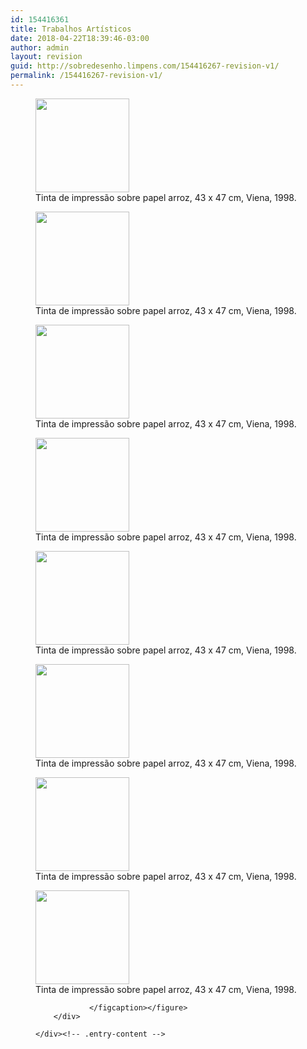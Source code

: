 ```yaml
---
id: 154416361
title: Trabalhos Artísticos
date: 2018-04-22T18:39:46-03:00
author: admin
layout: revision
guid: http://sobredesenho.limpens.com/154416267-revision-v1/
permalink: /154416267-revision-v1/
---
```


<div class="entry-content">
		<div data-carousel-extra='{"blog_id":1,"permalink":"https:\/\/sobredesenho.limpens.com\/trabalhos-artisticos\/serie-desgaste\/"}' id='gallery-1' class='gallery galleryid-154416287 gallery-columns-3 gallery-size-thumbnail'><figure class='gallery-item'>
			<div class='gallery-icon portrait'>
				<a href='https://sobredesenho.limpens.com/img044baixa/'><img width="150" height="150" src="https://i2.wp.com/sobredesenho.limpens.com/wp-content/uploads/2013/04/img044baixa.jpg?resize=150%2C150&amp;ssl=1" class="attachment-thumbnail size-thumbnail" alt="" loading="lazy" aria-describedby="gallery-1-154416143" srcset="https://i2.wp.com/sobredesenho.limpens.com/wp-content/uploads/2013/04/img044baixa.jpg?w=991&amp;ssl=1 991w, https://i2.wp.com/sobredesenho.limpens.com/wp-content/uploads/2013/04/img044baixa.jpg?resize=150%2C150&amp;ssl=1 150w, https://i2.wp.com/sobredesenho.limpens.com/wp-content/uploads/2013/04/img044baixa.jpg?resize=300%2C300&amp;ssl=1 300w" sizes="(max-width: 150px) 85vw, 150px" data-attachment-id="154416143" data-permalink="https://sobredesenho.limpens.com/img044baixa/" data-orig-file="https://i2.wp.com/sobredesenho.limpens.com/wp-content/uploads/2013/04/img044baixa.jpg?fit=991%2C993&amp;ssl=1" data-orig-size="991,993" data-comments-opened="0" data-image-meta="{&quot;aperture&quot;:&quot;0&quot;,&quot;credit&quot;:&quot;&quot;,&quot;camera&quot;:&quot;&quot;,&quot;caption&quot;:&quot;&quot;,&quot;created_timestamp&quot;:&quot;0&quot;,&quot;copyright&quot;:&quot;&quot;,&quot;focal_length&quot;:&quot;0&quot;,&quot;iso&quot;:&quot;0&quot;,&quot;shutter_speed&quot;:&quot;0&quot;,&quot;title&quot;:&quot;&quot;}" data-image-title="Estampa de chão" data-image-description="" data-medium-file="https://i2.wp.com/sobredesenho.limpens.com/wp-content/uploads/2013/04/img044baixa.jpg?fit=300%2C300&amp;ssl=1" data-large-file="https://i2.wp.com/sobredesenho.limpens.com/wp-content/uploads/2013/04/img044baixa.jpg?fit=840%2C842&amp;ssl=1" /></a>
			</div>
				<figcaption class='wp-caption-text gallery-caption' id='gallery-1-154416143'>
				Tinta de impressão sobre papel arroz,
43 x 47 cm, 
Viena, 1998.
				</figcaption></figure><figure class='gallery-item'>
			<div class='gallery-icon landscape'>
				<a href='https://sobredesenho.limpens.com/img043baixa/'><img width="150" height="150" src="https://i0.wp.com/sobredesenho.limpens.com/wp-content/uploads/2013/04/img043baixa.jpg?resize=150%2C150&amp;ssl=1" class="attachment-thumbnail size-thumbnail" alt="" loading="lazy" aria-describedby="gallery-1-154416142" srcset="https://i0.wp.com/sobredesenho.limpens.com/wp-content/uploads/2013/04/img043baixa.jpg?resize=150%2C150&amp;ssl=1 150w, https://i0.wp.com/sobredesenho.limpens.com/wp-content/uploads/2013/04/img043baixa.jpg?zoom=2&amp;resize=150%2C150&amp;ssl=1 300w, https://i0.wp.com/sobredesenho.limpens.com/wp-content/uploads/2013/04/img043baixa.jpg?zoom=3&amp;resize=150%2C150&amp;ssl=1 450w" sizes="(max-width: 150px) 85vw, 150px" data-attachment-id="154416142" data-permalink="https://sobredesenho.limpens.com/img043baixa/" data-orig-file="https://i0.wp.com/sobredesenho.limpens.com/wp-content/uploads/2013/04/img043baixa.jpg?fit=998%2C895&amp;ssl=1" data-orig-size="998,895" data-comments-opened="0" data-image-meta="{&quot;aperture&quot;:&quot;0&quot;,&quot;credit&quot;:&quot;&quot;,&quot;camera&quot;:&quot;&quot;,&quot;caption&quot;:&quot;&quot;,&quot;created_timestamp&quot;:&quot;0&quot;,&quot;copyright&quot;:&quot;&quot;,&quot;focal_length&quot;:&quot;0&quot;,&quot;iso&quot;:&quot;0&quot;,&quot;shutter_speed&quot;:&quot;0&quot;,&quot;title&quot;:&quot;&quot;}" data-image-title="Estampa de chão" data-image-description="" data-medium-file="https://i0.wp.com/sobredesenho.limpens.com/wp-content/uploads/2013/04/img043baixa.jpg?fit=300%2C269&amp;ssl=1" data-large-file="https://i0.wp.com/sobredesenho.limpens.com/wp-content/uploads/2013/04/img043baixa.jpg?fit=840%2C753&amp;ssl=1" /></a>
			</div>
				<figcaption class='wp-caption-text gallery-caption' id='gallery-1-154416142'>
				Tinta de impressão sobre papel arroz,
43 x 47 cm, 
Viena, 1998.
				</figcaption></figure><figure class='gallery-item'>
			<div class='gallery-icon landscape'>
				<a href='https://sobredesenho.limpens.com/img042baixa/'><img width="150" height="150" src="https://i0.wp.com/sobredesenho.limpens.com/wp-content/uploads/2013/04/img042baixa.jpg?resize=150%2C150&amp;ssl=1" class="attachment-thumbnail size-thumbnail" alt="" loading="lazy" aria-describedby="gallery-1-154416141" srcset="https://i0.wp.com/sobredesenho.limpens.com/wp-content/uploads/2013/04/img042baixa.jpg?resize=150%2C150&amp;ssl=1 150w, https://i0.wp.com/sobredesenho.limpens.com/wp-content/uploads/2013/04/img042baixa.jpg?zoom=2&amp;resize=150%2C150&amp;ssl=1 300w, https://i0.wp.com/sobredesenho.limpens.com/wp-content/uploads/2013/04/img042baixa.jpg?zoom=3&amp;resize=150%2C150&amp;ssl=1 450w" sizes="(max-width: 150px) 85vw, 150px" data-attachment-id="154416141" data-permalink="https://sobredesenho.limpens.com/img042baixa/" data-orig-file="https://i0.wp.com/sobredesenho.limpens.com/wp-content/uploads/2013/04/img042baixa.jpg?fit=1011%2C1000&amp;ssl=1" data-orig-size="1011,1000" data-comments-opened="0" data-image-meta="{&quot;aperture&quot;:&quot;0&quot;,&quot;credit&quot;:&quot;&quot;,&quot;camera&quot;:&quot;&quot;,&quot;caption&quot;:&quot;&quot;,&quot;created_timestamp&quot;:&quot;0&quot;,&quot;copyright&quot;:&quot;&quot;,&quot;focal_length&quot;:&quot;0&quot;,&quot;iso&quot;:&quot;0&quot;,&quot;shutter_speed&quot;:&quot;0&quot;,&quot;title&quot;:&quot;&quot;}" data-image-title="Estampa de chão" data-image-description="" data-medium-file="https://i0.wp.com/sobredesenho.limpens.com/wp-content/uploads/2013/04/img042baixa.jpg?fit=300%2C296&amp;ssl=1" data-large-file="https://i0.wp.com/sobredesenho.limpens.com/wp-content/uploads/2013/04/img042baixa.jpg?fit=840%2C831&amp;ssl=1" /></a>
			</div>
				<figcaption class='wp-caption-text gallery-caption' id='gallery-1-154416141'>
				Tinta de impressão sobre papel arroz,
43 x 47 cm, 
Viena, 1998.
				</figcaption></figure><figure class='gallery-item'>
			<div class='gallery-icon landscape'>
				<a href='https://sobredesenho.limpens.com/img041baixa/'><img width="150" height="150" src="https://i0.wp.com/sobredesenho.limpens.com/wp-content/uploads/2013/04/img041baixa.jpg?resize=150%2C150&amp;ssl=1" class="attachment-thumbnail size-thumbnail" alt="" loading="lazy" aria-describedby="gallery-1-154416140" srcset="https://i0.wp.com/sobredesenho.limpens.com/wp-content/uploads/2013/04/img041baixa.jpg?resize=150%2C150&amp;ssl=1 150w, https://i0.wp.com/sobredesenho.limpens.com/wp-content/uploads/2013/04/img041baixa.jpg?zoom=2&amp;resize=150%2C150&amp;ssl=1 300w, https://i0.wp.com/sobredesenho.limpens.com/wp-content/uploads/2013/04/img041baixa.jpg?zoom=3&amp;resize=150%2C150&amp;ssl=1 450w" sizes="(max-width: 150px) 85vw, 150px" data-attachment-id="154416140" data-permalink="https://sobredesenho.limpens.com/img041baixa/" data-orig-file="https://i0.wp.com/sobredesenho.limpens.com/wp-content/uploads/2013/04/img041baixa.jpg?fit=1006%2C946&amp;ssl=1" data-orig-size="1006,946" data-comments-opened="0" data-image-meta="{&quot;aperture&quot;:&quot;0&quot;,&quot;credit&quot;:&quot;&quot;,&quot;camera&quot;:&quot;&quot;,&quot;caption&quot;:&quot;&quot;,&quot;created_timestamp&quot;:&quot;0&quot;,&quot;copyright&quot;:&quot;&quot;,&quot;focal_length&quot;:&quot;0&quot;,&quot;iso&quot;:&quot;0&quot;,&quot;shutter_speed&quot;:&quot;0&quot;,&quot;title&quot;:&quot;&quot;}" data-image-title="Estampa de chão" data-image-description="" data-medium-file="https://i0.wp.com/sobredesenho.limpens.com/wp-content/uploads/2013/04/img041baixa.jpg?fit=300%2C282&amp;ssl=1" data-large-file="https://i0.wp.com/sobredesenho.limpens.com/wp-content/uploads/2013/04/img041baixa.jpg?fit=840%2C790&amp;ssl=1" /></a>
			</div>
				<figcaption class='wp-caption-text gallery-caption' id='gallery-1-154416140'>
				Tinta de impressão sobre papel arroz,
43 x 47 cm, 
Viena, 1998.
				</figcaption></figure><figure class='gallery-item'>
			<div class='gallery-icon landscape'>
				<a href='https://sobredesenho.limpens.com/img040baixa/'><img width="150" height="150" src="https://i0.wp.com/sobredesenho.limpens.com/wp-content/uploads/2013/04/img040baixa.jpg?resize=150%2C150&amp;ssl=1" class="attachment-thumbnail size-thumbnail" alt="" loading="lazy" aria-describedby="gallery-1-154416139" srcset="https://i0.wp.com/sobredesenho.limpens.com/wp-content/uploads/2013/04/img040baixa.jpg?resize=150%2C150&amp;ssl=1 150w, https://i0.wp.com/sobredesenho.limpens.com/wp-content/uploads/2013/04/img040baixa.jpg?zoom=2&amp;resize=150%2C150&amp;ssl=1 300w, https://i0.wp.com/sobredesenho.limpens.com/wp-content/uploads/2013/04/img040baixa.jpg?zoom=3&amp;resize=150%2C150&amp;ssl=1 450w" sizes="(max-width: 150px) 85vw, 150px" data-attachment-id="154416139" data-permalink="https://sobredesenho.limpens.com/img040baixa/" data-orig-file="https://i0.wp.com/sobredesenho.limpens.com/wp-content/uploads/2013/04/img040baixa.jpg?fit=996%2C900&amp;ssl=1" data-orig-size="996,900" data-comments-opened="0" data-image-meta="{&quot;aperture&quot;:&quot;0&quot;,&quot;credit&quot;:&quot;&quot;,&quot;camera&quot;:&quot;&quot;,&quot;caption&quot;:&quot;&quot;,&quot;created_timestamp&quot;:&quot;0&quot;,&quot;copyright&quot;:&quot;&quot;,&quot;focal_length&quot;:&quot;0&quot;,&quot;iso&quot;:&quot;0&quot;,&quot;shutter_speed&quot;:&quot;0&quot;,&quot;title&quot;:&quot;&quot;}" data-image-title="Estampa de chão" data-image-description="" data-medium-file="https://i0.wp.com/sobredesenho.limpens.com/wp-content/uploads/2013/04/img040baixa.jpg?fit=300%2C271&amp;ssl=1" data-large-file="https://i0.wp.com/sobredesenho.limpens.com/wp-content/uploads/2013/04/img040baixa.jpg?fit=840%2C759&amp;ssl=1" /></a>
			</div>
				<figcaption class='wp-caption-text gallery-caption' id='gallery-1-154416139'>
				Tinta de impressão sobre papel arroz,
43 x 47 cm, 
Viena, 1998.
				</figcaption></figure><figure class='gallery-item'>
			<div class='gallery-icon landscape'>
				<a href='https://sobredesenho.limpens.com/img039baixa/'><img width="150" height="150" src="https://i0.wp.com/sobredesenho.limpens.com/wp-content/uploads/2013/04/img039baixa.jpg?resize=150%2C150&amp;ssl=1" class="attachment-thumbnail size-thumbnail" alt="" loading="lazy" aria-describedby="gallery-1-154416138" srcset="https://i0.wp.com/sobredesenho.limpens.com/wp-content/uploads/2013/04/img039baixa.jpg?resize=150%2C150&amp;ssl=1 150w, https://i0.wp.com/sobredesenho.limpens.com/wp-content/uploads/2013/04/img039baixa.jpg?zoom=2&amp;resize=150%2C150&amp;ssl=1 300w, https://i0.wp.com/sobredesenho.limpens.com/wp-content/uploads/2013/04/img039baixa.jpg?zoom=3&amp;resize=150%2C150&amp;ssl=1 450w" sizes="(max-width: 150px) 85vw, 150px" data-attachment-id="154416138" data-permalink="https://sobredesenho.limpens.com/img039baixa/" data-orig-file="https://i0.wp.com/sobredesenho.limpens.com/wp-content/uploads/2013/04/img039baixa.jpg?fit=1007%2C984&amp;ssl=1" data-orig-size="1007,984" data-comments-opened="0" data-image-meta="{&quot;aperture&quot;:&quot;0&quot;,&quot;credit&quot;:&quot;&quot;,&quot;camera&quot;:&quot;&quot;,&quot;caption&quot;:&quot;&quot;,&quot;created_timestamp&quot;:&quot;0&quot;,&quot;copyright&quot;:&quot;&quot;,&quot;focal_length&quot;:&quot;0&quot;,&quot;iso&quot;:&quot;0&quot;,&quot;shutter_speed&quot;:&quot;0&quot;,&quot;title&quot;:&quot;&quot;}" data-image-title="Estampa de chão" data-image-description="" data-medium-file="https://i0.wp.com/sobredesenho.limpens.com/wp-content/uploads/2013/04/img039baixa.jpg?fit=300%2C293&amp;ssl=1" data-large-file="https://i0.wp.com/sobredesenho.limpens.com/wp-content/uploads/2013/04/img039baixa.jpg?fit=840%2C821&amp;ssl=1" /></a>
			</div>
				<figcaption class='wp-caption-text gallery-caption' id='gallery-1-154416138'>
				Tinta de impressão sobre papel arroz,
43 x 47 cm, 
Viena, 1998.
				</figcaption></figure><figure class='gallery-item'>
			<div class='gallery-icon landscape'>
				<a href='https://sobredesenho.limpens.com/img038baixa/'><img width="150" height="150" src="https://i0.wp.com/sobredesenho.limpens.com/wp-content/uploads/2013/04/img038baixa.jpg?resize=150%2C150&amp;ssl=1" class="attachment-thumbnail size-thumbnail" alt="" loading="lazy" aria-describedby="gallery-1-154416137" srcset="https://i0.wp.com/sobredesenho.limpens.com/wp-content/uploads/2013/04/img038baixa.jpg?resize=150%2C150&amp;ssl=1 150w, https://i0.wp.com/sobredesenho.limpens.com/wp-content/uploads/2013/04/img038baixa.jpg?zoom=2&amp;resize=150%2C150&amp;ssl=1 300w, https://i0.wp.com/sobredesenho.limpens.com/wp-content/uploads/2013/04/img038baixa.jpg?zoom=3&amp;resize=150%2C150&amp;ssl=1 450w" sizes="(max-width: 150px) 85vw, 150px" data-attachment-id="154416137" data-permalink="https://sobredesenho.limpens.com/img038baixa/" data-orig-file="https://i0.wp.com/sobredesenho.limpens.com/wp-content/uploads/2013/04/img038baixa.jpg?fit=1020%2C970&amp;ssl=1" data-orig-size="1020,970" data-comments-opened="0" data-image-meta="{&quot;aperture&quot;:&quot;0&quot;,&quot;credit&quot;:&quot;&quot;,&quot;camera&quot;:&quot;&quot;,&quot;caption&quot;:&quot;&quot;,&quot;created_timestamp&quot;:&quot;0&quot;,&quot;copyright&quot;:&quot;&quot;,&quot;focal_length&quot;:&quot;0&quot;,&quot;iso&quot;:&quot;0&quot;,&quot;shutter_speed&quot;:&quot;0&quot;,&quot;title&quot;:&quot;&quot;}" data-image-title="Estampa de chão" data-image-description="" data-medium-file="https://i0.wp.com/sobredesenho.limpens.com/wp-content/uploads/2013/04/img038baixa.jpg?fit=300%2C285&amp;ssl=1" data-large-file="https://i0.wp.com/sobredesenho.limpens.com/wp-content/uploads/2013/04/img038baixa.jpg?fit=840%2C799&amp;ssl=1" /></a>
			</div>
				<figcaption class='wp-caption-text gallery-caption' id='gallery-1-154416137'>
				Tinta de impressão sobre papel arroz,
43 x 47 cm, 
Viena, 1998.
				</figcaption></figure><figure class='gallery-item'>
			<div class='gallery-icon landscape'>
				<a href='https://sobredesenho.limpens.com/img037baixa/'><img width="150" height="150" src="https://i2.wp.com/sobredesenho.limpens.com/wp-content/uploads/2013/04/img037baixa.jpg?resize=150%2C150&amp;ssl=1" class="attachment-thumbnail size-thumbnail" alt="" loading="lazy" aria-describedby="gallery-1-154416136" srcset="https://i2.wp.com/sobredesenho.limpens.com/wp-content/uploads/2013/04/img037baixa.jpg?resize=150%2C150&amp;ssl=1 150w, https://i2.wp.com/sobredesenho.limpens.com/wp-content/uploads/2013/04/img037baixa.jpg?zoom=2&amp;resize=150%2C150&amp;ssl=1 300w, https://i2.wp.com/sobredesenho.limpens.com/wp-content/uploads/2013/04/img037baixa.jpg?zoom=3&amp;resize=150%2C150&amp;ssl=1 450w" sizes="(max-width: 150px) 85vw, 150px" data-attachment-id="154416136" data-permalink="https://sobredesenho.limpens.com/img037baixa/" data-orig-file="https://i2.wp.com/sobredesenho.limpens.com/wp-content/uploads/2013/04/img037baixa.jpg?fit=998%2C970&amp;ssl=1" data-orig-size="998,970" data-comments-opened="0" data-image-meta="{&quot;aperture&quot;:&quot;0&quot;,&quot;credit&quot;:&quot;&quot;,&quot;camera&quot;:&quot;&quot;,&quot;caption&quot;:&quot;&quot;,&quot;created_timestamp&quot;:&quot;0&quot;,&quot;copyright&quot;:&quot;&quot;,&quot;focal_length&quot;:&quot;0&quot;,&quot;iso&quot;:&quot;0&quot;,&quot;shutter_speed&quot;:&quot;0&quot;,&quot;title&quot;:&quot;&quot;}" data-image-title="Estampa de chão" data-image-description="" data-medium-file="https://i2.wp.com/sobredesenho.limpens.com/wp-content/uploads/2013/04/img037baixa.jpg?fit=300%2C291&amp;ssl=1" data-large-file="https://i2.wp.com/sobredesenho.limpens.com/wp-content/uploads/2013/04/img037baixa.jpg?fit=840%2C816&amp;ssl=1" /></a>
			</div>
				<figcaption class='wp-caption-text gallery-caption' id='gallery-1-154416136'>
				Tinta de impressão sobre papel arroz,
43 x 47 cm, 
Viena, 1998.

    			</figcaption></figure>
    	</div>

    </div><!-- .entry-content -->
